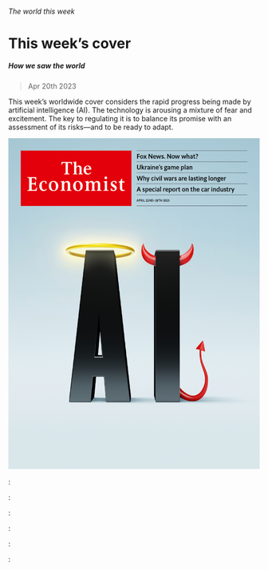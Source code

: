 ###### The world this week

# This week’s cover 

##### How we saw the world 

> Apr 20th 2023 

This week’s worldwide cover considers the rapid progress being made by artificial intelligence (AI). The technology is arousing a mixture of fear and excitement. The key to regulating it is to balance its promise with an assessment of its risks—and to be ready to adapt.

![image](images/20230422_DE_US.jpg) 


: 

: 

: 

: 

: 

: 

